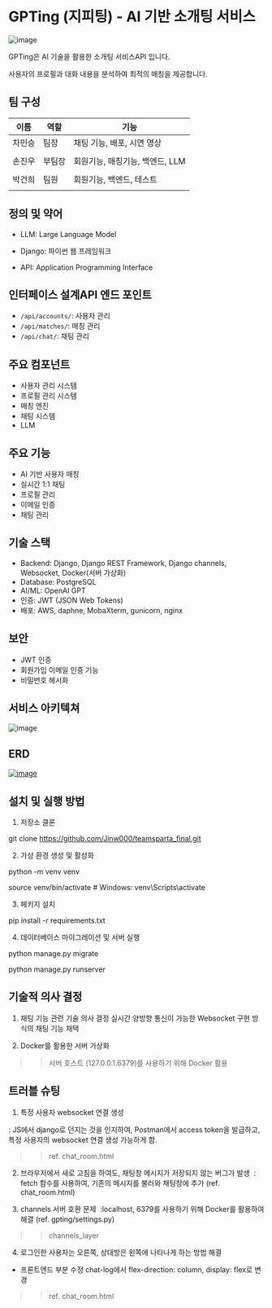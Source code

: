 # GPTing (지피팅) - AI 기반 소개팅 서비스
![image](https://github.com/user-attachments/assets/ee0fec20-ae0d-43f4-bc4d-0447d0fe1e4e)

GPTing은 AI 기술을 활용한 소개팅 서비스API 입니다. 

사용자의 프로필과 대화 내용을 분석하여 최적의 매칭을 제공합니다.

## 팀 구성
| **이름** | **역할**            | **기능**                          |
|:------------:|--------------------------|----------------------------------|
|   차민승   | 팀장 | 채팅 기능, 배포, 시연 영상 |
|      |  |                   | 
|   손진우   | 부팀장 | 회원기능, 매칭기능, 백엔드, LLM |
|      |  |                   |
|   박건희 |  팀원  | 회원기능, 백엔드, 테스트 |
|      |  |                   |

## 정의 및 약어

 - LLM: Large Language Model

 - Django: 파이썬 웹 프레임워크

 - API: Application Programming Interface


## 인터페이스 설계API 엔드 포인트

- `/api/accounts/`: 사용자 관리
- `/api/matches/`: 매칭 관리
- `/api/chat/`: 채팅 관리

## 주요 컴포넌트

 - 사용자 관리 시스템
 - 프로필 관리 시스템
 - 매칭 엔진
 - 채팅 시스템
 - LLM

## 주요 기능

- AI 기반 사용자 매칭
- 실시간 1:1 채팅
- 프로필 관리
- 이메일 인증
- 채팅 관리

## 기술 스택

- Backend: Django, Django REST Framework, Django channels, Websocket, Docker(서버 가상화)
- Database: PostgreSQL
- AI/ML: OpenAI GPT
- 인증: JWT (JSON Web Tokens)
- 배포: AWS, daphne, MobaXterm, gunicorn, nginx

## 보안
- JWT 인증
- 회원가입 이메일 인증 기능
- 비밀번호 해시화

## 서비스 아키텍쳐
![image](https://github.com/user-attachments/assets/d0829a34-efb8-44d1-9796-0d6ddd666b7e)

## ERD
[![image](https://github.com/Jinw000/teamsparta_final/issues/9#issue-2609810408)](https://github.com/Jinw000/teamsparta_final/issues/10#issue-2609821045)


## 설치 및 실행 방법

1. 저장소 클론

git clone https://github.com/Jinw000/teamsparta_final.git

2. 가상 환경 생성 및 활성화

python -m venv venv

source venv/bin/activate # Windows: venv\Scripts\activate

3. 페키지 설치

pip install -r requirements.txt


4. 데이터베이스 마이그레이션 및 서버 실행

python manage.py migrate

python manage.py runserver

## 기술적 의사 결정
1. 채팅 기능 관련 기술 의사 결정
실시간 양방향 통신이 가능한 Websocket 구현 방식의 채팅 기능 채택

 2. Docker를 활용한 서버 가상화


>> 서버 호스트 (127.0.0.1.6379)를 사용하기 위해 Docker 활용

## 트러블 슈팅
 1. 특정 사용자 websocket 연결 생성
    
: JS에서 django로 던지는 것을 인지하여, Postman에서 access token을 발급하고, 
특정 사용자의 websocket 연결 생성 가능하게 함.

>> ref. chat_room.html
​
 
 2. 브라우저에서 새로 고침을 하여도, 채팅창 메시지가 저장되지 않는 버그가 발생
​
 : fetch 함수를 사용하여, 기존의 메시지를 불러와 채팅창에 추가 (ref. chat_room.html)


 3. channels 서버 호환 문제
​
:localhost, 6379를 사용하기 위해 Docker를 활용하여 해결 (ref. gpting/settings.py)
>> channels_layer


 4. 로그인한 사용자는 오른쪽, 상대방은 왼쪽에 나타나게 하는 방법 해결
    
 - 프론트엔드 부분 수정
chat-log에서 flex-direction: column, display: flex로 변경
>> ref. chat_room.html
